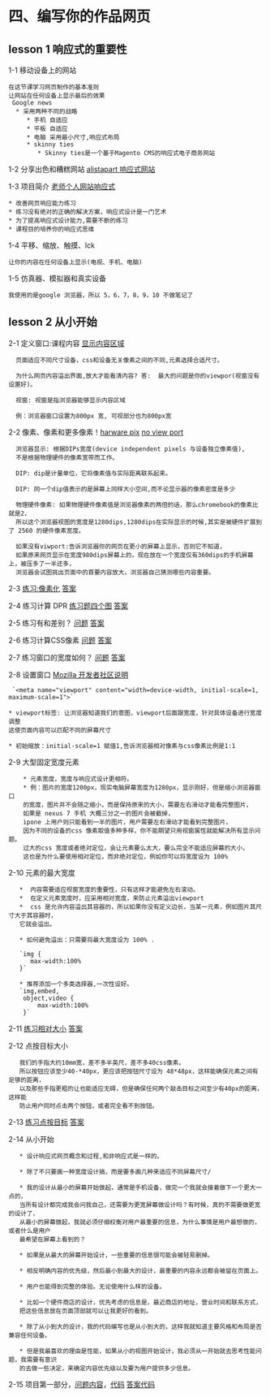 # 四、编写你的作品网页

## lesson 1 响应式的重要性

1-1 移动设备上的网站

    在这节课学习网页制作的基本准则
    让网站在任何设备上显示最后的效果
     Google news
      * 采用两种不同的战略
         * 手机 自适应
         * 平板 自适应
         * 电脑 采用最小尺寸,响应式布局
         * skinny ties
            * Skinny ties是一个基于Magento CMS的响应式电子商务网站
   
   
1-2 分享出色和糟糕网站 [alistapart 响应式网站](https://alistapart.com/)
   
1-3 项目简介 [老师个人网站响应式](https://hurtlingthrough.space/)

    * 改善网页响应能力练习
    * 练习没有绝对的正确的解决方案，响应式设计是一门艺术
    * 为了提高响应式设计能力,需要不断的练习
    * 课程目的培养你的响应式思维

   
   
1-4 平移、缩放、触摸、lck

    让你的内容在任何设备上显示(电视、手机、电脑)
 
1-5 仿真器、模拟器和真实设备

    我使用的是google 浏览器，所以 5，6，7，8，9，10 不做笔记了
    
 
 ## lesson 2 从小开始
 
 2-1 定义窗口:课程内容 [显示内容区域](/image/lesson_2_1_view_port.png)
 
      页面适应不同尺寸设备，css和设备无关像素之间的不同,元素选择合适尺寸。 
     
      为什么网页内容溢出界面,放大才能看清内容? 答:  最大的问题是你的viewpor(视窗没有设置好)。
      
      视窗: 视窗是指浏览器能够显示内容区域
      
      例：浏览器窗口设置为800px 宽, 可视部分也为800px宽 
      


 2-2 像素、像素和更多像素！[harware pix](/image/lesson%202_2-1%20device%20pixe%20hardware%20pix.png) [no view port](/image/lesson%202_2-1%20noviewport%202-4.png)
      
      浏览器显示: 根据DIPs宽度(device independent pixels 与设备独立像素值),
      不是根据物理硬件的像素宽带而工作。
      
      DIP: dip是计量单位，它将像素值与实际距离联系起来。
      
      DIP: 同一个dip值表示的是屏幕上同样大小空间,而不论显示器的像素密度是多少
      
      物理硬件像素: 如果物理硬件像素值是浏览器像素的两倍的话，那么chromebook的像素比就是2，
      所以这个浏览器视图的宽度是1280dips,1280dips在实际显示的时候,其实是被硬件扩展到了 2560 的硬件像素宽度。
      
      如果没有viwport:告诉浏览器你的网页在更小的屏幕上显示，否则它不知道，
      如果原来网页显示在宽度980dips屏幕上的，现在放在一个宽度仅有360dips的手机屏幕上，被压多了一半还多，
      浏览器会试图挑出页面中的首要内容放大，浏览器自己猜测哪些内容重要。
   


 2-3 [练习:像素化](/image/2_2-3%20练习.png)  [答案](/image/2_2-3%20answer.png)
 
 2-4 练习计算 DPR  [练习题四个图](/image/lesson_2-2-4-DRP.png) [答案](/image/lesson_2-2-4-DRP_answer.png)
 
 2-5 练习有和差别？ [问题](/image/lesson_2-2-5-meat.png) [答案](/image/lesson_2-2-4-DRP_answer.png)
 
 2-6 练习计算CSS像素 [问题](/image/lesson_2-2-6-qustion.png) [答案](/image/lesson_2-2-6-answer.png)
 
 2-7 练习窗口的宽度如何？ [问题](/image/lesson_2-2-7-qustion.png) [答案](/image/lesson_2-2-7-answer.png)
 
 2-8 设置窗口 [Mozilla 开发者社区说明](https://developer.mozilla.org/zh-CN/docs/Mobile/Viewport_meta_tag)
    
     `<meta name="viewport" content="width=device-width, initial-scale=1, maximum-scale=1">`

    * viewport标签: 让浏览器知道我们的意图，viewport后面跟宽度，针对具体设备进行宽度调整
    这使页面内容可以匹配不同的屏幕尺寸
    
    * 初始缩放：initial-scale=1 赋值1,告诉浏览器相对像素与css像素比例是1:1
    
 2-9 大型固定宽度元素
        
        * 元素宽度，宽度与响应式设计更相符。
        * 例：图片的宽度1200px，现实电脑屏幕宽度为1280px，显示刚好，但是缩小浏览器窗口
        的宽度，图片并不会随之缩小，而是保持原来的大小，需要左右滑动才能看完整图片，
        如果是 nexus 7 手机 大概三分之一的图片会被截掉，
        ipone 上用户则只能看到一半的图片，用户需要左右滑动才能看到完整图片，
        因为不同的设备的css 像素取值多种多样，你不能期望只用视窗属性就能解决所有显示问题。
        过大的css 宽度或者绝对定位，会让元素要么太大，要么完全不能适应屏幕的大小，
        这也是为什么要使用相对定位，而非绝对定位，例如你可以将宽度设为 100%
        
 2-10 元素的最大宽度
 
       *  内容需要适应视窗宽度的重要性，只有这样才能避免左右滚动。
       *  在定义元素宽度时，应采用相对宽度，来防止元素溢出viewport
       *  css 是允许内容溢出其容器的，所以如果你没有定义边长，当某一元素，例如图片其尺寸大于其容器时，
       它就会溢出。
       
       * 如何避免溢出：只需要将最大宽度设为 100% .
       
       `img {
          max-width:100%
       }`
       
       * 推荐添加一个多类选择器,一次性设好。
       `img,embed,
        object,video {
            max-width:100%
        }`
        
 2-11 [练习相对大小](/image/lesson_2-2-11-question.png) [答案](/image/lesson_2-2-11-answer.png)
 
 2-12 点按目标大小
 
       我们的手指大约10mm宽，差不多半英尺，差不多40css像素，
       所以按钮应该至少40-*40px，更应该把按钮尺寸设为 48*48px，这样能确保元素之间有足够的距离，
       以及那些手指更粗的让也能适应无碍，但是确保任何两个敲击目标之间至少有40px的距离，这样能
       防止用户同时点击两个按钮，或者完全看不到按钮。
 
 
 2-13 [练习点按目标](/image/lesson_2-2-12-question.png) [答案](/image/lesson_2-2-12-answer.png)
 
 2-14 从小开始
        
       * 设计响应式网页概念和过程,和非响应式是一样的。
       
       * 除了不只要画一种宽度设计搞，而是要多画几种来适应不同屏幕尺寸/
      
       * 我的设计从最小的屏幕开始做起，通常是手机设备，做完一个我就会接着做下一个更大一点的，
       当所有设计都完成我会问我自己，还需要为更宽屏幕做设计吗？有时候，真的不需要做更宽的设计了，
       从最小的屏幕做起，我就必须仔细权衡对用户最重要的信息，为什么事情是用户最想做的，或者什么是用户
       最希望在屏幕上看到的？
       
       * 如果是从最大的屏幕开始设计，一些重要的信息很可能会被轻易删掉。
       
       * 相反明确内容的优先级，然后最小到最大的设计，最重要的内容永远都会被留在页面上。
       
       * 用户也能得到完整的体验。无论使用什么样的设备。
       
       * 比如一个硬件商店的设计，优先考虑的信息是，最近商店的地址，营业时间和联系方式，
       把这些信息放在页面顶部就可以让我更好的看到。
       
       * 除了从小到大的设计，我的代码编写也是从小到大的，这样我就知道主要风格和布局是否兼容任何设备。
       
       * 但是我最喜欢的理由是性能，如果从小的视图开始设计，我必须从一开始就去思考性能问题，我需要有意识
       的去做一些决定，来确定内容优先级以及要为用户提供多少信息。
       
 2-15 项目第一部分，[问题内容](/image/lesson_2-2-15-project.png)，[代码](lesson_4_project/Start)  [答案代码](lesson_4_project/RWDF%20L2%20Solution)
 